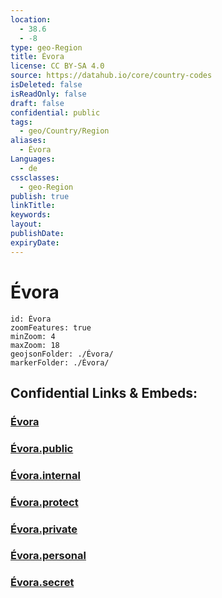```yaml
---
location:
  - 38.6
  - -8
type: geo-Region
title: Évora
license: CC BY-SA 4.0
source: https://datahub.io/core/country-codes
isDeleted: false
isReadOnly: false
draft: false
confidential: public
tags:
  - geo/Country/Region
aliases:
  - Évora
Languages:
  - de
cssclasses:
  - geo-Region
publish: true
linkTitle:
keywords:
layout:
publishDate:
expiryDate:
---
```


# Évora

```leaflet
id: Évora
zoomFeatures: true 
minZoom: 4 
maxZoom: 18
geojsonFolder: ./Évora/
markerFolder: ./Évora/
```


## Confidential Links & Embeds: 

### [Évora](/_Standards/Earth/Continent/Europe/Europe~South/Portugal/Districts~Portugal/Évora.md) 

### [Évora.public](/_public/Earth/Continent/Europe/Europe~South/Portugal/Districts~Portugal/Évora.public.md) 

### [Évora.internal](/_internal/Earth/Continent/Europe/Europe~South/Portugal/Districts~Portugal/Évora.internal.md) 

### [Évora.protect](/_protect/Earth/Continent/Europe/Europe~South/Portugal/Districts~Portugal/Évora.protect.md) 

### [Évora.private](/_private/Earth/Continent/Europe/Europe~South/Portugal/Districts~Portugal/Évora.private.md) 

### [Évora.personal](/_personal/Earth/Continent/Europe/Europe~South/Portugal/Districts~Portugal/Évora.personal.md) 

### [Évora.secret](/_secret/Earth/Continent/Europe/Europe~South/Portugal/Districts~Portugal/Évora.secret.md)

